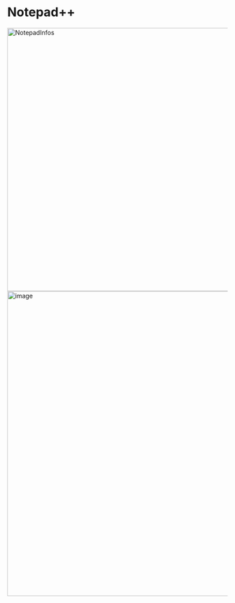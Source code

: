 # Notepad++
<img width="600" alt="NotepadInfos" src="https://user-images.githubusercontent.com/92173936/161748460-1a67d40d-c87d-46d0-8ee0-1c40e626fabc.png">

<img width="695" alt="image" src="https://user-images.githubusercontent.com/92173936/161750335-e218e545-2a5f-439d-b7cb-0791d3323d36.png">
